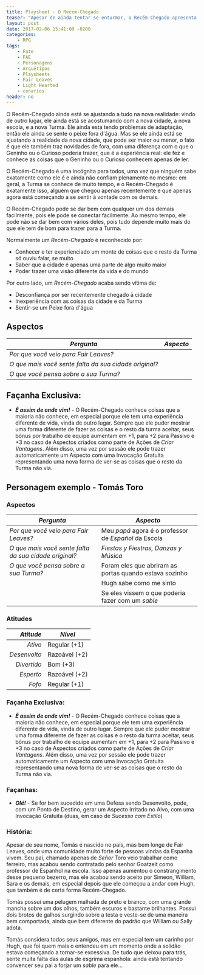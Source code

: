 ```yaml
---
title: Playsheet - O Recém-Chegado
teaser: "Apesar de ainda tentar se enturmar, o Recém-Chegado apresenta novas formas da Turma se divertir"
layout: post
date: 2017-02-06 15:41:00 -0200
categories: 
    - RPG
tags:
    - Fate
    - FAE
    - Personagens
    - Arquétipos
    - Playsheets
    - Fair Leaves
    - Light Hearted
    - cenarios
header: no
---
```


O Recém-Chegado ainda está se ajustando a tudo na nova realidade: vindo de outro lugar, ele ainda está se acostumando com a nova cidade, a nova escola, e a nova Turma. Ele ainda está tendo problemas de adaptação, então ele ainda se sente o peixe fora d'água. Mas se ele ainda está se ajustando a realidade da nova cidade, que pode ser maior ou menor, o fato é que ele também traz novidades de fora, com uma diferença com o que o Geninho ou o Curioso poderia trazer, que é a experiência real: ele fez e conhece as coisas que o Geninho ou o Curioso conhecem apenas de ler.

<!-- excerpt -->

O Recém-Chegado é uma incógnita para todos, uma vez que ninguém sabe exatamente como ele é e ainda não confiam plenamente no mesmo: em geral, a Turma se conhece de muito tempo, e o Recém-Chegado é exatamente isso, alguém que chegou apenas recentemente e que apenas agora está começando a se sentir à vontade com os demais.

O Recém-Chegado pode se dar bem com qualquer um dos demais facilmente, pois ele pode se conectar facilmente. Ao mesmo tempo, ele pode não se dar bem com vários deles, pois tudo depende muito mais do que ele tem de bom para trazer para a Turma.

Normalmente um _Recém-Chegado_ é reconhecido por:

+ Conhecer e ter experienciado um monte de coisas que o resto da Turma só ouviu falar, se muito
+ Saber que a cidade é apenas uma parte de algo muito maior
+ Poder trazer uma visão diferente da vida e do mundo

Por outro lado, um _Recém-Chegado_ acaba sendo vítima de:

+ Desconfiança por ser recentemente chegado à cidade
+ Inexperiência com as coisas da cidade e da Turma
+ Sentir-se um Peixe fora d'água

## Aspectos

| ***Pergunta***                                        | ***Aspecto*** |
|-------------------------------------------------------|---------------|
| _Por que você veio para Fair Leaves?_                 |               |
| _O que mais você sente falta da sua cidade original?_ |               |
| _O que você pensa sobre a sua Turma?_                 |               | 

## Façanha Exclusiva:

+ ***É assim de onde vim!*** - O Recém-Chegado conhece coisas que a maioria não conhece, em especial porque ele tem uma experiência diferente de vida, vinda de outro lugar. Sempre que ele puder mostrar uma forma diferente de fazer as coisas e o resto da turma aceitar, seus bônus por trabalho de equipe aumentam em +1, para +2 para Passivo e +3 no caso de Aspectos criados como parte de Ações de _Criar Vantagens_. Além disso, uma vez por sessão ele pode trazer automaticamente um Aspecto com uma Invocação Gratuita  representando uma nova forma de ver-se as coisas que o resto da Turma não via.

## Personagem exemplo - Tomás Toro
 
### Aspectos

 | ***Pergunta***                        | ***Aspecto*** |
 |---------------------------------------|---------------|
 | _Por que você veio para Fair Leaves?_           | Meu _papá_ agora é o professor de _Español_ da Escola  |
 | _O que mais você sente falta da sua cidade original?_     | _Fiestas y Fiestras, Danzas y Música_ |
 | _O que você pensa sobre a sua Turma?_ | Foram eles que abriram as portas quando estava sozinho | 
 | | Hugh sabe como me sinto |
 | | Se eles vissem o que poderia fazer com um _sable_ |
 
### Atitudes
 
 | ***Atitude***  | ***Nível***   |
 |---------------:|---------------|
 | _Ativo_        | Regular (+1)  |
 | _Desenvolto_   | Razoável (+2) |
 | _Divertido_    | Bom (+3)      |
 | _Esperto_      | Razoável (+2) |
 | _Fofo_         | Regular (+1)  |
 
### Façanha Exclusiva:

+ ***É assim de onde vim!*** - O Recém-Chegado conhece coisas que a maioria não conhece, em especial porque ele tem uma experiência diferente de vida, vinda de outro lugar. Sempre que ele puder mostrar uma forma diferente de fazer as coisas e o resto da turma aceitar, seus bônus por trabalho de equipe aumentam em +1, para +2 para Passivo e +3 no caso de Aspectos criados como parte de Ações de _Criar Vantagens_. Além disso, uma vez por sessão ele pode trazer automaticamente um Aspecto com uma Invocação Gratuita  representando uma nova forma de ver-se as coisas que o resto da Turma não via.

### Façanhas:
 
+ ***Olé!*** - Se for bem sucedido em uma Defesa sendo Desenvolto, pode, com um Ponto de Destino, gerar um Aspecto Irritado  no Alvo, com uma Invocação Gratuita (duas, em caso de _Sucesso com Estilo_)

### História:

Apesar de seu nome, Tomás é nascido no país, mas bem longe de Fair Leaves, onde uma comunidade muito forte de pessoas vindas da Espanha vivem. Seu pai, chamado apenas de _Señor_ Toro veio trabalhar como ferreiro, mas acabou sendo contratado pelo senhor Goatzeit como professor de Espanhol na escola. Isso apenas aumentou o constrangimento desse pequeno bezerro, mas ele acabou sendo aceito por Simeon, William, Sara e os demais, em especial depois que ele começou a andar com Hugh, que também é de certa forma Recém-Chegado.

Tomás possui uma pelugem malhada de preto e branco, com uma grande mancha sobre um dos olhos, também escuros e bastante brilhantes. Possui dois brotos de galhos surgindo sobre a testa e veste-se de uma maneira bem comportada, ainda que bem diferente do padrão que William ou Sally adota.

Tomás considera todos seus amigos, mas em especial tem um carinho por Hugh, que foi quem mais o entendeu em um momento onde a solidão estava começando a tornar-se excessiva. De tudo que deixou para trás, sente muita falta das aulas de esgrima espanhola: ainda está tentando convencer seu pai a forjar um _sable_ para ele...

